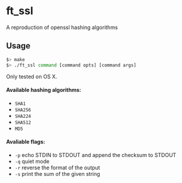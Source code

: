 # ft_ssl

A reproduction of openssl hashing algorithms
## Usage

```bash
$> make
$> ./ft_ssl command [command opts] [command args]
```
Only tested on OS X.

#### Available hashing algorithms:

- `SHA1`
- `SHA256`
- `SHA224`
- `SHA512`
- `MD5`

#### Avaliable flags:

- `-p` echo STDIN to STDOUT and append the checksum to STDOUT
- `-q` quiet mode
- `-r` reverse the format of the output
- `-s` print the sum of the given string
